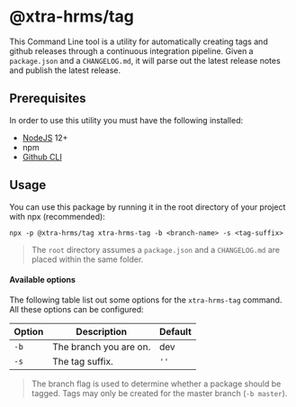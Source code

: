 # @xtra-hrms/tag

This Command Line tool is a utility for automatically creating tags and github releases through a continuous integration
pipeline.
Given a `package.json` and a `CHANGELOG.md`, it will parse out the latest release notes and publish the latest release.

## Prerequisites

In order to use this utility you must have the following installed:

- [NodeJS](https://nodejs.org/en/download/) 12+
- npm
- [Github CLI](https://cli.github.com/)

## Usage

You can use this package by running it in the root directory of your project with npx (recommended):

```
npx -p @xtra-hrms/tag xtra-hrms-tag -b <branch-name> -s <tag-suffix>
```

> The `root` directory assumes a `package.json` and a `CHANGELOG.md` are placed within the same folder.

#### Available options

The following table list out some options for the `xtra-hrms-tag` command. All these options can be configured:

| Option | Description            | Default |
|--------|------------------------|---------|
| `-b`   | The branch you are on. | dev     |
| `-s`   | The tag suffix.        | `''`    |

> The branch flag is used to determine whether a package should be tagged. Tags may only be created for the master
> branch (`-b master`).
